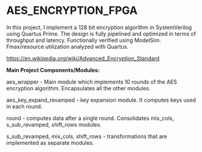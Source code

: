 # AES_ENCRYPTION_FPGA

In this project, I implement a 128 bit encryption algorithm in SystemVerilog using Quartus Prime. The design is fully pipelined and optimized in terms of throughput and latency. Functionally verified using ModelSim. Fmax/resource utilization analyzed with Quartus.

https://en.wikipedia.org/wiki/Advanced_Encryption_Standard

**Main Project Components/Modules:**

aes_wrapper - Main module which implements 10 rounds of the AES encryption algorithm. Encapsulates all the other modules.

aes_key_expand_revamped - key expansion module. It computes keys used in each round.

round - computes data after a single round. Consolidates mix_cols, s_sub_revamped, shift_rows modules.

s_sub_revamped, mix_cols, shift_rows - transformations that are implemented as separate modules.

